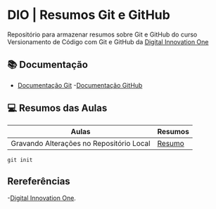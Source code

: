 
# DIO | Resumos Git e GitHub

Repositório para armazenar resumos sobre Git e GitHub do curso Versionamento de Código com Git e GitHub da [Digital Innovation One](https://www.dio.me/)

## 📚 Documentação
- [Documentação Git](https://git-scm.com/docs/git/pt_BR)
-[Documentação GitHub](https://docs.github.com/pt)

## 💻 Resumos das Aulas
| Aulas | Resumos |
|-------|---------|
|Gravando Alterações no Repositório Local | [Resumo]()|

```
git init 
```

## Rereferências
-[Digital Innovation One]().
